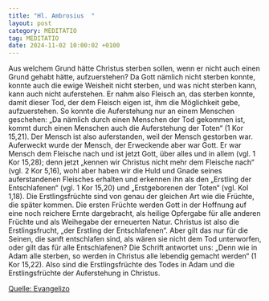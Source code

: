 ```yaml
---
title: "Hl. Ambrosius  "
layout: post
category: MEDITATIO
tag: MEDITATIO
date: 2024-11-02 10:00:02 +0100
---
```

Aus welchem Grund hätte Christus sterben sollen, wenn er nicht auch einen Grund gehabt hätte, aufzuerstehen? Da Gott nämlich nicht sterben konnte, konnte auch die ewige Weisheit nicht sterben, und was nicht sterben kann, kann auch nicht auferstehen. Er nahm also Fleisch an, das sterben konnte, damit dieser Tod, der dem Fleisch eigen ist, ihm die Möglichkeit gebe, aufzuerstehen.<!--more--> So konnte die Auferstehung nur an einem Menschen geschehen: „Da nämlich durch einen Menschen der Tod gekommen ist, kommt durch einen Menschen auch die Auferstehung der Toten“ (1 Kor 15,21).
Der Mensch ist also auferstanden, weil der Mensch gestorben war. Auferweckt wurde der Mensch, der Erweckende aber war Gott. Er war Mensch dem Fleische nach und ist jetzt Gott, über alles und in allem (vgl. 1 Kor 15,28); denn jetzt „kennen wir Christus nicht mehr dem Fleische nach“ (vgl. 2 Kor 5,16), wohl aber haben wir die Huld und Gnade seines auferstandenen Fleisches erhalten und erkennen ihn als den „Erstling der Entschlafenen“ (vgl. 1 Kor 15,20) und „Erstgeborenen der Toten“ (vgl. Kol 1,18). Die Erstlingsfrüchte sind von genau der gleichen Art wie die Früchte, die später kommen. Die ersten Früchte werden Gott in der Hoffnung auf eine noch reichere Ernte dargebracht, als heilige Opfergabe für alle anderen Früchte und als Weihegabe der erneuerten Natur. Christus ist also die Erstlingsfrucht, „der Erstling der Entschlafenen“.
Aber gilt das nur für die Seinen, die sanft entschlafen sind, als wären sie nicht dem Tod unterworfen, oder gilt das für alle Entschlafenen? Die Schrift antwortet uns: „Denn wie in Adam alle sterben, so werden in Christus alle lebendig gemacht werden“ (1 Kor 15,22). Also sind die Erstlingsfrüchte des Todes in Adam und die Erstlingsfrüchte der Auferstehung in Christus.
 

[Quelle: Evangelizo](https://evangeliumtagfuertag.org/DE/gospel)